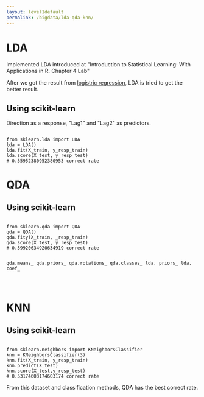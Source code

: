 ```yaml
---
layout: level1default 
permalink: /bigdata/lda-qda-knn/
---
```


<h1>LDA</h1>

Implemented LDA introduced at "Introduction to Statistical Learning: With Applications in R. Chapter 4 Lab"

After we got the result from <a href="../logistic-regression">logistric regression</a>, LDA is tried to get the better result.
<h2>Using scikit-learn</h2>
<p>Direction as a response, "Lag1" and "Lag2" as predictors.</p>
<pre><code>
from sklearn.lda import LDA
lda = LDA()
lda.fit(X_train, y_resp_train)
lda.score(X_test, y_resp_test)
# 0.55952380952380953 correct rate
</code></pre>

<h1>QDA</h1>
<h2>Using scikit-learn</h2>
<pre><code>
from sklearn.qda import QDA
qda = QDA()
qda.fity(X_train, _resp_train)
qda.score(X_test, y_resp_test)
# 0.59920634920634919 correct rate

qda.means_
qda.priors_
qda.rotations_ 
qda.classes_ 
lda. priors_ 
lda. coef_ 

</code></pre>

<h1>KNN</h1>
<h2>Using scikit-learn</h2>
<pre><code>
from sklearn.neighbors import KNeighborsClassifier
knn = KNeighborsClassifier(3)
knn.fit(X_train, y_resp_train)
knn.predict(X_test)
knn.score(X_test,y_resp_test)
# 0.53174603174603174 correct rate
</code></pre>
<p>From this dataset and classification methods, QDA has the best correct rate.</p>
<!--
<h1>KMeans</h1>
<h2>Using scikit-learn</h2>
<pre><code>
from sklearn.cluster import KMeans
kmean = KMeans(n_clusters=2)
X_train.head()
y_resp_train.head()
kmean.fit(X_train, y_resp_train)


test_pred = kmean.predict(X_test)
print type(test_pred)
test_pred

y_pred_test = np.array(y_resp_test)
type(y_pred_test)
test_pred = np.where(test_pred==0, 'Down', 'Up')
(test_pred==y_resp_test).sum().astype(float)/len(y_resp_test)
# 0.48809523809523808 correct rate
</code></pre>
-->



<br>
<hr>
[References]
[1] James, Gareth, Daniela Witten, Trevor Hastie, and Robert Tibshirani. An Introduction to Statistical Learning: With Applications in R. Print.

[2] Hauck, Trent. Scikit-learn Cookbook. Packt, 2014. Print.